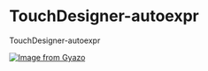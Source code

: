 # TouchDesigner-autoexpr
TouchDesigner-autoexpr

[![Image from Gyazo](https://i.gyazo.com/718945bf4607843a0b8572cc8e4da258.gif)](https://gyazo.com/718945bf4607843a0b8572cc8e4da258)
